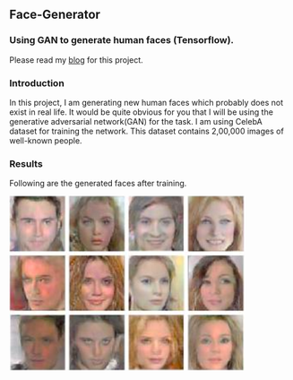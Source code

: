 ## Face-Generator

### Using GAN to generate human faces (Tensorflow).

Please read my [blog](https://medium.com/@shivajbd/generating-human-faces-using-adversarial-network-960863bc1deb) for this project.

### Introduction

In this project, I am generating new human faces which probably does not exist in real life.
It would be quite obvious for you that I will be using the generative adversarial network(GAN) for the task.
I am using CelebA dataset for training the network. This dataset contains 2,00,000 images of well-known people.

### Results

Following are the generated faces after training.

<img src=result/img.png>
